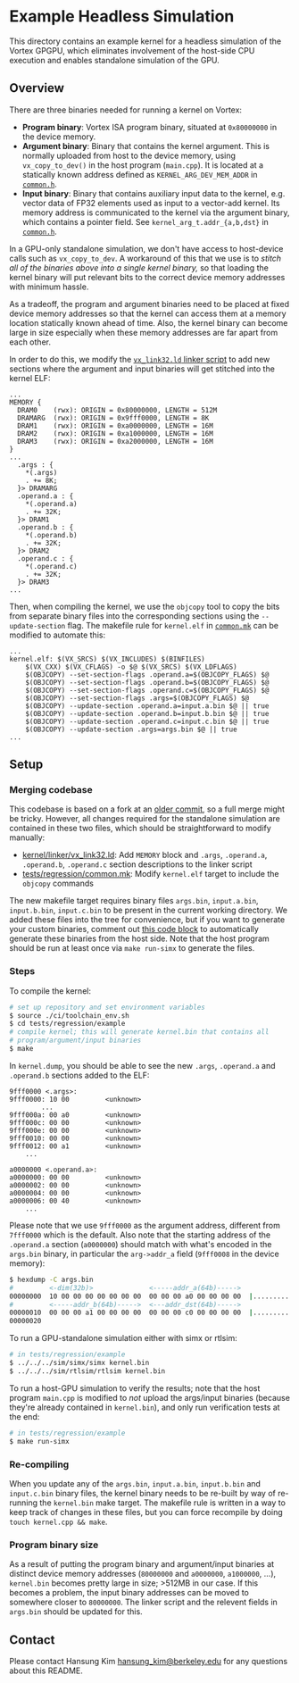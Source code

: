 Example Headless Simulation
===========================

This directory contains an example kernel for a headless simulation of the
Vortex GPGPU, which eliminates involvement of the host-side CPU execution and
enables standalone simulation of the GPU.

## Overview

There are three binaries needed for running a kernel on Vortex:

* **Program binary**: Vortex ISA program binary, situated at `0x80000000` in
  the device memory.
* **Argument binary**: Binary that contains the kernel argument.  This is normally
  uploaded from host to the device memory, using `vx_copy_to_dev()` in the host
  program (`main.cpp`).  It is located at a statically known address defined as
  `KERNEL_ARG_DEV_MEM_ADDR` in [`common.h`](common.h).
* **Input binary**: Binary that contains auxiliary input data to the kernel,
  e.g. vector data of FP32 elements used as input to a vector-add kernel. Its
  memory address is communicated to the kernel via the argument binary,
  which contains a pointer field. See `kernel_arg_t.addr_{a,b,dst}` in
  [`common.h`](common.h).

In a GPU-only standalone simulation, we don't have access to host-device calls
such as `vx_copy_to_dev`.  A workaround of this that we use is to _stitch all
of the binaries above into a single kernel binary,_  so that loading the kernel
binary will put relevant bits to the correct device memory addresses with
minimum hassle.

As a tradeoff, the program and argument binaries need to be placed at fixed
device memory addresses so that the kernel can access them at a memory location
statically known ahead of time.  Also, the kernel binary can become large in
size especially when these memory addresses are far apart from each other.

In order to do this, we modify the [`vx_link32.ld` linker
script](/kernel/linker/vx_link32.ld) to add new sections where the argument and
input binaries will get stitched into the kernel ELF:

```
...
MEMORY {
  DRAM0    (rwx): ORIGIN = 0x80000000, LENGTH = 512M
  DRAMARG  (rwx): ORIGIN = 0x9fff0000, LENGTH = 8K
  DRAM1    (rwx): ORIGIN = 0xa0000000, LENGTH = 16M
  DRAM2    (rwx): ORIGIN = 0xa1000000, LENGTH = 16M
  DRAM3    (rwx): ORIGIN = 0xa2000000, LENGTH = 16M
}
...
  .args : {
    *(.args)
    . += 8K;
  }> DRAMARG
  .operand.a : {
    *(.operand.a)
    . += 32K;
  }> DRAM1
  .operand.b : {
    *(.operand.b)
    . += 32K;
  }> DRAM2
  .operand.c : {
    *(.operand.c)
    . += 32K;
  }> DRAM3
...
```

Then, when compiling the kernel, we use the `objcopy` tool to copy the bits
from separate binary files into the corresponding sections using the
`--update-section` flag.  The makefile rule for `kernel.elf` in
[`common.mk`](https://github.com/hansungk/vortex/blob/95710c22806c728a38fb653182f25da2f05e79d4/tests/regression/common.mk#L89-L101) can be modified to automate this:

```
...
kernel.elf: $(VX_SRCS) $(VX_INCLUDES) $(BINFILES)
	$(VX_CXX) $(VX_CFLAGS) -o $@ $(VX_SRCS) $(VX_LDFLAGS)
	$(OBJCOPY) --set-section-flags .operand.a=$(OBJCOPY_FLAGS) $@
	$(OBJCOPY) --set-section-flags .operand.b=$(OBJCOPY_FLAGS) $@
	$(OBJCOPY) --set-section-flags .operand.c=$(OBJCOPY_FLAGS) $@
	$(OBJCOPY) --set-section-flags .args=$(OBJCOPY_FLAGS) $@
	$(OBJCOPY) --update-section .operand.a=input.a.bin $@ || true
	$(OBJCOPY) --update-section .operand.b=input.b.bin $@ || true
	$(OBJCOPY) --update-section .operand.c=input.c.bin $@ || true
	$(OBJCOPY) --update-section .args=args.bin $@ || true
...
```

## Setup

### Merging codebase

This codebase is based on a fork at an [older
commit](https://github.com/vortexgpgpu/vortex/tree/5f2b10b8), so a full merge
might be tricky.
However, all changes required for the standalone simulation are contained in
these two files, which should be straightforward to modify manually:

* [kernel/linker/vx_link32.ld](/kernel/linker/vx_link32.ld): Add `MEMORY` block
  and `.args`, `.operand.a`, `.operand.b`, `.operand.c` section descriptions to
  the linker script
* [tests/regression/common.mk](/tests/regression/common.mk): Modify
  `kernel.elf` target to include the `objcopy` commands

The new makefile target requires binary files `args.bin`, `input.a.bin`,
`input.b.bin`, `input.c.bin` to be present in the current working directory.
We added these files into the tree for convenience, but if you want to generate
your custom binaries, comment out [this code block](https://github.com/hansungk/vortex/blob/95710c22806c728a38fb653182f25da2f05e79d4/tests/regression/example/main.cpp#L210-L261) to automatically generate
these binaries from the host side.  Note that the host program should be run at
least once via `make run-simx` to generate the files.

### Steps

To compile the kernel:
```bash
# set up repository and set environment variables
$ source ./ci/toolchain_env.sh
$ cd tests/regression/example
# compile kernel; this will generate kernel.bin that contains all
# program/argument/input binaries
$ make
```

In `kernel.dump`, you should be able to see the new `.args`, `.operand.a` and
`.operand.b` sections added to the ELF:
```
9fff0000 <.args>:
9fff0000: 10 00        	<unknown>
		...
9fff000a: 00 a0        	<unknown>
9fff000c: 00 00        	<unknown>
9fff000e: 00 00        	<unknown>
9fff0010: 00 00        	<unknown>
9fff0012: 00 a1        	<unknown>
    ...

a0000000 <.operand.a>:
a0000000: 00 00        	<unknown>
a0000002: 00 00        	<unknown>
a0000004: 00 00        	<unknown>
a0000006: 00 40        	<unknown>
    ...
```

Please note that we use `9fff0000` as the argument address, different from
`7fff0000` which is the default. Also note that the starting address of the
`.operand.a` section (`a0000000`) should match with what's encoded in the
`args.bin` binary, in particular the `arg->addr_a` field (`9fff0008` in the
device memory):
```bash
$ hexdump -C args.bin
#         <-dim(32b)>              <-----addr_a(64b)----->
00000000  10 00 00 00 00 00 00 00  00 00 00 a0 00 00 00 00  |................|
#         <-----addr_b(64b)----->  <---addr_dst(64b)----->
00000010  00 00 00 a1 00 00 00 00  00 00 00 c0 00 00 00 00  |................|
00000020
```

To run a GPU-standalone simulation either with simx or rtlsim:
```bash
# in tests/regression/example
$ ../../../sim/simx/simx kernel.bin
$ ../../../sim/rtlsim/rtlsim kernel.bin
```

To run a host-GPU simulation to verify the results; note that the host program
`main.cpp` is modified to *not* upload the args/input binaries (because they're
already contained in `kernel.bin`), and only run verification tests at the end:
```bash
# in tests/regression/example
$ make run-simx
```

### Re-compiling

When you update any of the `args.bin`, `input.a.bin`, `input.b.bin` and
`input.c.bin` binary files, the kernel binary needs to be re-built by way of
re-running the `kernel.bin` make target.  The makefile rule is written in a way
to keep track of changes in these files, but you can force recompile by
doing `touch kernel.cpp && make`.

### Program binary size

As a result of putting the program binary and argument/input binaries at
distinct device memory addresses (`80000000` and `a0000000`, `a1000000`, ...),
`kernel.bin` becomes pretty large in size; >512MB in our case.  If this becomes
a problem, the input binary addresses can be moved to somewhere closer to
`80000000`.  The linker script and the relevent fields in `args.bin` should be
updated for this.

## Contact

Please contact Hansung Kim <hansung_kim@berkeley.edu> for any questions about
this README.

